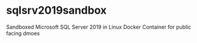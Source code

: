 # sqlsrv2019sandbox
Sandboxed Microsoft SQL Server 2019 in Linux Docker Container for public facing dmoes
